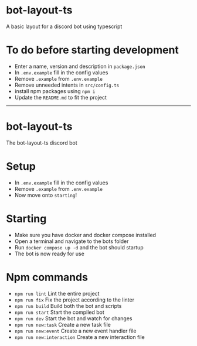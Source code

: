 # bot-layout-ts

A basic layout for a discord bot using typescript

# To do before starting development

* Enter a name, version and description in `package.json`
* In `.env.example` fill in the config values
* Remove `.example` from `.env.example`
* Remove unneeded intents in `src/config.ts`
* install npm packages using `npm i`
* Update the `README.md` to fit the project

--------------------------------------------------------------

# bot-layout-ts

The bot-layout-ts discord bot

# Setup

* In `.env.example` fill in the config values
* Remove `.example` from `.env.example`
* Now move onto `starting`!

# Starting

* Make sure you have docker and docker compose installed
* Open a terminal and navigate to the bots folder
* Run `docker compose up -d` and the bot should startup
* The bot is now ready for use

# Npm commands
* `npm run lint` Lint the entire project
* `npm run fix` Fix the project according to the linter
* `npm run build` Build both the bot and scripts
* `npm run start` Start the compiled bot
* `npm run dev` Start the bot and watch for changes
* `npm run new:task` Create a new task file
* `npm run new:event` Create a new event handler file
* `npm run new:interaction` Create a new interaction file

